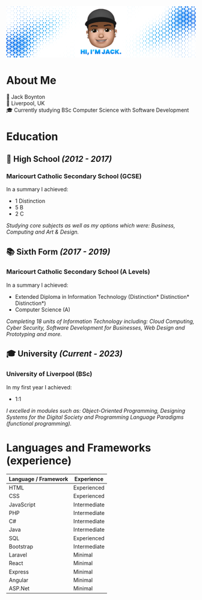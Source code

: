 ![Header Image](https://github.com/JackMBoynton/JackMBoynton/blob/master/Github-README-Header.jpg)

# About Me
👤 Jack Boynton  
📍 Liverpool, UK  
🎓 Currently studying BSc Computer Science with Software Development  

# Education
## 🏫 High School *(2012 - 2017)*
### Maricourt Catholic Secondary School (GCSE)
In a summary I achieved:
- 1 Distinction
- 5 B
- 2 C

*Studying core subjects as well as my options which were: Business, Computing and Art & Design.*

## 📚 Sixth Form *(2017 - 2019)*
### Maricourt Catholic Secondary School (A Levels)
In a summary I achieved:
- Extended Diploma in Information Technology (Distinction* Distinction* Distinction*)
- Computer Science (A)

*Completing 18 units of Information Technology including: Cloud Computing, Cyber Security, Software Development for Businesses, Web Design and Prototyping and more.*

## 🎓 University *(Current - 2023)*
### University of Liverpool (BSc)
In my first year I achieved:
- 1:1

*I excelled in modules such as: Object-Oriented Programming, Designing Systems for the Digital Society and Programming Language Paradigms (functional programming).*

# Languages and Frameworks (experience)
| Language / Framework   | Experience |
| ----------- | ----------- |
| HTML      | Experienced       |
| CSS   | Experienced        |
| JavaScript   | Intermediate        |
| PHP   | Intermediate        |
| C#   | Intermediate        |
| Java  | Intermediate        |
| SQL   | Experienced        |
| Bootstrap   | Intermediate        |
| Laravel   | Minimal        |
| React   | Minimal        |
| Express   | Minimal        |
| Angular   | Minimal        |
| ASP.Net   | Minimal        |
